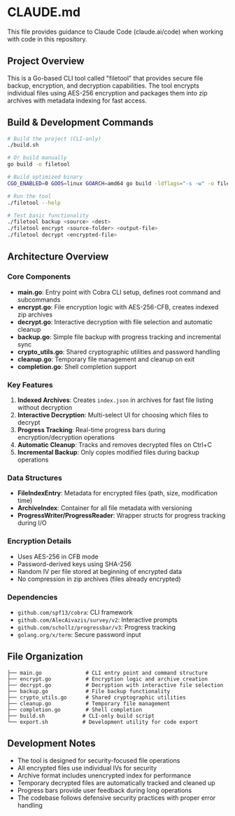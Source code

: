# CLAUDE.md

This file provides guidance to Claude Code (claude.ai/code) when working with code in this repository.

## Project Overview

This is a Go-based CLI tool called "filetool" that provides secure file backup, encryption, and decryption capabilities. The tool encrypts individual files using AES-256 encryption and packages them into zip archives with metadata indexing for fast access.

## Build & Development Commands

```bash
# Build the project (CLI-only)
./build.sh

# Or build manually
go build -o filetool

# Build optimized binary
CGO_ENABLED=0 GOOS=linux GOARCH=amd64 go build -ldflags="-s -w" -o filetool

# Run the tool
./filetool --help

# Test basic functionality
./filetool backup <source> <dest>
./filetool encrypt <source-folder> <output-file>
./filetool decrypt <encrypted-file>
```

## Architecture Overview

### Core Components

- **main.go**: Entry point with Cobra CLI setup, defines root command and subcommands
- **encrypt.go**: File encryption logic with AES-256-CFB, creates indexed zip archives
- **decrypt.go**: Interactive decryption with file selection and automatic cleanup
- **backup.go**: Simple file backup with progress tracking and incremental sync
- **crypto_utils.go**: Shared cryptographic utilities and password handling
- **cleanup.go**: Temporary file management and cleanup on exit
- **completion.go**: Shell completion support

### Key Features

1. **Indexed Archives**: Creates `index.json` in archives for fast file listing without decryption
2. **Interactive Decryption**: Multi-select UI for choosing which files to decrypt
3. **Progress Tracking**: Real-time progress bars during encryption/decryption operations
4. **Automatic Cleanup**: Tracks and removes decrypted files on Ctrl+C
5. **Incremental Backup**: Only copies modified files during backup operations

### Data Structures

- **FileIndexEntry**: Metadata for encrypted files (path, size, modification time)
- **ArchiveIndex**: Container for all file metadata with versioning
- **ProgressWriter/ProgressReader**: Wrapper structs for progress tracking during I/O

### Encryption Details

- Uses AES-256 in CFB mode
- Password-derived keys using SHA-256
- Random IV per file stored at beginning of encrypted data
- No compression in zip archives (files already encrypted)

### Dependencies

- `github.com/spf13/cobra`: CLI framework
- `github.com/AlecAivazis/survey/v2`: Interactive prompts
- `github.com/schollz/progressbar/v3`: Progress tracking
- `golang.org/x/term`: Secure password input

## File Organization

```
├── main.go              # CLI entry point and command structure
├── encrypt.go           # Encryption logic and archive creation
├── decrypt.go           # Decryption with interactive file selection
├── backup.go            # File backup functionality
├── crypto_utils.go      # Shared cryptographic utilities
├── cleanup.go           # Temporary file management
├── completion.go        # Shell completion
├── build.sh            # CLI-only build script
└── export.sh           # Development utility for code export
```

## Development Notes

- The tool is designed for security-focused file operations
- All encrypted files use individual IVs for security
- Archive format includes unencrypted index for performance
- Temporary decrypted files are automatically tracked and cleaned up
- Progress bars provide user feedback during long operations
- The codebase follows defensive security practices with proper error handling